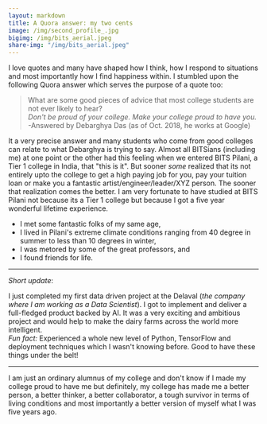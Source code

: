 ```yaml
---
layout: markdown
title: A Quora answer: my two cents
image: /img/second_profile_.jpg
bigimg: /img/bits_aerial.jpeg
share-img: "/img/bits_aerial.jpeg"
---
```


I love quotes and many have shaped how I think, how I respond to situations and most importantly how I find happiness within. I stumbled upon the following Quora answer which serves the purpose of a quote too:

>What are some good pieces of advice that most college students are not ever likely to hear? </br>
*Don't be proud of your college. Make your college proud to have you.*
</br>-Answered by Debarghya Das (as of Oct. 2018, he works at Google)

It a very precise answer and many students who come from good colleges can relate to what Debarghya is trying to say. Almost all BITSians (including me) at one point or the other had this feeling when we entered BITS Pilani, a Tier 1 college in India, that "this is it". But sooner *some* realized that its not entirely upto the college to get a high paying job for you, pay your tuition loan or make you a fantastic artist/engineer/leader/XYZ person. The sooner that realization comes the better. I am very fortunate to have studied at BITS Pilani not because its a Tier 1 college but because I got a five year wonderful lifetime experience.
* I met some fantastic folks of my same age, 
* I lived in Pilani's extreme climate conditions ranging from 40 degree in summer to less than 10 degrees in winter, 
* I was metored by some of the great professors, and 
* I found friends for life.

---

*Short update*: 

I just completed my first data driven project at the Delaval (*the company where I am working as a Data Scientist*). I got to implement and deliver a full-fledged product backed by AI. It was a very exciting and ambitious project and would help to make the dairy farms across the world more intelligent. 
</br>*Fun fact:* Experienced a whole new level of Python, TensorFlow and deployment techniques which I wasn't knowing before. Good to have these things under the belt! 

---

I am just an ordinary alumnus of my college and don't know if I made my college proud to have me but definitely, my college has made me a better person, a better thinker, a better collaborator, a tough survivor in terms of living conditions and most importantly a better version of myself what I was five years ago. 
